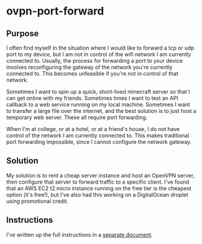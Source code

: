 # ovpn-port-forward

## Purpose
I often find myself in the situation where I would like to forward a tcp or udp 
port to my device, but I am not in control of the wifi network I am currently
connected to. Usually, the process for forwarding a port to your device involves
reconfiguring the gateway of the network you're currently connected to. This
becomes unfeasible if you're not in control of that network.

Sometimes I want to spin up a quick, short-lived minecraft server so that I can 
get online with my friends. Sometimes times I want to test an API callback to a
web service running on my local machine. Sometimes I want to transfer a large
file over the internet, and the best solution is to just host a temporary web
server. These all require port forwarding.

When I'm at college, or at a hotel, or at a friend's house, I do not have
control of the network I am currently connected to. This makes traditional port
forwarding impossible, since I cannot configure the network gateway.

## Solution
My solution is to rent a cheap server instance and host an OpenVPN server, then
configure that server to forward traffic to a specific client. I've found that
an AWS EC2 t2.micro instance running on the free tier is the cheapest option
(it's free!), but I've also had this working on a DigitalOcean droplet using
promotional credit.

## Instructions
I've written up the full instructions in a [separate document](INSTRUCTIONS.md).

